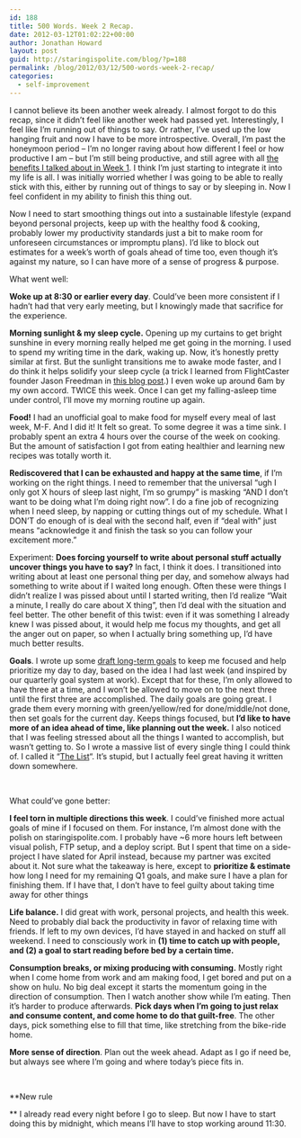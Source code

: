 ```yaml
---
id: 188
title: 500 Words. Week 2 Recap.
date: 2012-03-12T01:02:22+00:00
author: Jonathan Howard
layout: post
guid: http://staringispolite.com/blog/?p=188
permalink: /blog/2012/03/12/500-words-week-2-recap/
categories:
  - self-improvement
---
```

I cannot believe its been another week already. I almost forgot to do this recap, since it didn&#8217;t feel like another week had passed yet. Interestingly, I feel like I&#8217;m running out of things to say. Or rather, I&#8217;ve used up the low hanging fruit and now I have to be more introspective. Overall, I&#8217;m past the honeymoon period &#8211; I&#8217;m no longer raving about how different I feel or how productive I am &#8211; but I&#8217;m still being productive, and still agree with all <a title="500 words. Week 1 recap." href="http://staringispolite.com/blog/2012/03/05/500-words-week-1-recap/" target="_blank">the benefits I talked about in Week 1</a>. I think I&#8217;m just starting to integrate it into my life is all. I was initially worried whether I was going to be able to really stick with this, either by running out of things to say or by sleeping in. Now I feel confident in my ability to finish this thing out.

Now I need to start smoothing things out into a sustainable lifestyle (expand beyond personal projects, keep up with the healthy food & cooking, probably lower my productivity standards just a bit to make room for unforeseen circumstances or impromptu plans). I&#8217;d like to block out estimates for a week&#8217;s worth of goals ahead of time too, even though it&#8217;s against my nature, so I can have more of a sense of progress & purpose.

What went well:

**Woke up at 8:30 or earlier every day**. Could&#8217;ve been more consistent if I hadn&#8217;t had that very early meeting, but I knowingly made that sacrifice for the experience.

**Morning sunlight & my sleep cycle.** Opening up my curtains to get bright sunshine in every morning really helped me get going in the morning. I used to spend my writing time in the dark, waking up. Now, it&#8217;s honestly pretty similar at first. But the sunlight transitions me to awake mode faster, and I do think it helps solidify your sleep cycle (a trick I learned from FlightCaster founder Jason Freedman in <a href="http://www.humbledmba.com/become-a-morning-person-how-to-end-insomnia-f" target="_blank">this blog post</a>.) I even woke up around 6am by my own accord. TWICE this week. Once I can get my falling-asleep time under control, I&#8217;ll move my morning routine up again.

**Food!** I had an unofficial goal to make food for myself every meal of last week, M-F. And I did it! It felt so great. To some degree it was a time sink. I probably spent an extra 4 hours over the course of the week on cooking. But the amount of satisfaction I got from eating healthier and learning new recipes was totally worth it.

**Rediscovered that I can be exhausted and happy at the same time**, if I&#8217;m working on the right things. I need to remember that the universal &#8220;ugh I only got X hours of sleep last night, I&#8217;m so grumpy&#8221; is masking &#8220;AND I don&#8217;t want to be doing what I&#8217;m doing right now&#8221;. I do a fine job of recognizing when I need sleep, by napping or cutting things out of my schedule. What I DON&#8217;T do enough of is deal with the second half, even if &#8220;deal with&#8221; just means &#8220;acknowledge it and finish the task so you can follow your excitement more.&#8221;

Experiment: **Does forcing yourself to write about personal stuff actually uncover things you have to say?** In fact, I think it does. I transitioned into writing about at least one personal thing per day, and somehow always had something to write about if I waited long enough. Often these were things I didn&#8217;t realize I was pissed about until I started writing, then I&#8217;d realize &#8220;Wait a minute, I really do care about X thing&#8221;, then I&#8217;d deal with the situation and feel better. The other benefit of this twist: even if it was something I already knew I was pissed about, it would help me focus my thoughts, and get all the anger out on paper, so when I actually bring something up, I&#8217;d have much better results.

**Goals**. I wrote up some <a title="Goals" href="http://staringispolite.com/blog/goals/" target="_blank">draft long-term goals</a> to keep me focused and help prioritize my day to day, based on the idea I had last week (and inspired by our quarterly goal system at work). Except that for these, I&#8217;m only allowed to have three at a time, and I won&#8217;t be allowed to move on to the next three until the first three are accomplished. The daily goals are going great. I grade them every morning with green/yellow/red for done/middle/not done, then set goals for the current day. Keeps things focused, but **I&#8217;d like to have more of an idea ahead of time, like planning out the week.** I also noticed that I was feeling stressed about all the things I wanted to accomplish, but wasn&#8217;t getting to. So I wrote a massive list of every single thing I could think of. I called it &#8220;<a title="“The List”" href="http://staringispolite.com/blog/the-list/" target="_blank">The List</a>&#8220;. It&#8217;s stupid, but I actually feel great having it written down somewhere.

&nbsp;

What could&#8217;ve gone better:

**I feel torn in multiple directions this week**. I could&#8217;ve finished more actual goals of mine if I focused on them. For instance, I&#8217;m almost done with the polish on staringispolite.com. I probably have ~6 more hours left between visual polish, FTP setup, and a deploy script. But I spent that time on a side-project I have slated for April instead, because my partner was excited about it. Not sure what the takeaway is here, except to **prioritize & estimate** how long I need for my remaining Q1 goals, and make sure I have a plan for finishing them. If I have that, I don&#8217;t have to feel guilty about taking time away for other things

**Life balance.** I did great with work, personal projects, and health this week. Need to probably dial back the productivity in favor of relaxing time with friends. If left to my own devices, I&#8217;d have stayed in and hacked on stuff all weekend. I need to consciously work in **(1) time to catch up with people, and (2) a goal to start reading before bed by a certain time.**

**Consumption breaks, or mixing producing with consuming.** Mostly right when I come home from work and am making food, I get bored and put on a show on hulu. No big deal except it starts the momentum going in the direction of consumption. Then I watch another show while I&#8217;m eating. Then it&#8217;s harder to produce afterwards. **Pick days when I&#8217;m going to just relax and consume content, and come home to do that guilt-free**. The other days, pick something else to fill that time, like stretching from the bike-ride home.

**More sense of direction**. Plan out the week ahead. Adapt as I go if need be, but always see where I&#8217;m going and where today&#8217;s piece fits in.

&nbsp;

**New rule
  
** I already read every night before I go to sleep. But now I have to start doing this by midnight, which means I&#8217;ll have to stop working around 11:30.
